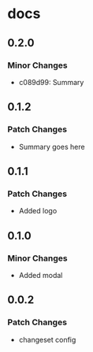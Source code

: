 # docs

## 0.2.0

### Minor Changes

- c089d99: Summary

## 0.1.2

### Patch Changes

- Summary goes here

## 0.1.1

### Patch Changes

- Added logo

## 0.1.0

### Minor Changes

- Added modal

## 0.0.2

### Patch Changes

- changeset config
